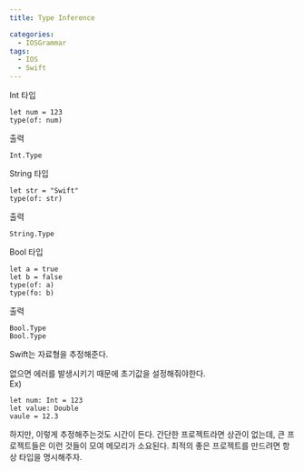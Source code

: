 ```yaml
---
title: Type Inference

categories:
  - IOSGrammar
tags:
  - IOS
  - Swift
---
```


Int 타입
~~~
let num = 123
type(of: num)
~~~

출력
~~~
Int.Type
~~~

String 타입
~~~
let str = "Swift"
type(of: str)
~~~

출력
~~~
String.Type
~~~

Bool 타입
~~~
let a = true
let b = false
type(of: a)
type(fo: b)
~~~

출력
~~~
Bool.Type
Bool.Type
~~~

Swift는 자료형을 추정해준다.

없으면 에러를 발생시키기 때문에 초기값을 설정해줘야한다.  
Ex)

~~~
let num: Int = 123
let value: Double
vaule = 12.3
~~~
하지만, 이렇게 추정해주는것도 시간이 든다. 간단한 프로젝트라면 상관이 없는데, 큰 프로젝트들은 이런 것들이 모여
메모리가 소요된다. 최적의 좋은 프로젝트를 만드려면 항상 타입을 명시해주자. 

